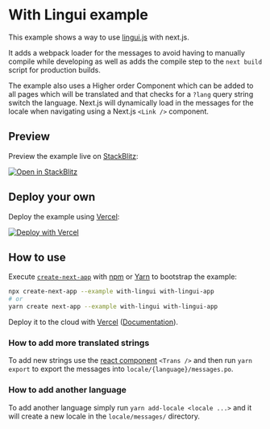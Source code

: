 # With Lingui example

This example shows a way to use [lingui.js](https://lingui.js.org) with next.js.

It adds a webpack loader for the messages to avoid having to manually compile while developing as well as adds the compile step to the `next build` script for production builds.

The example also uses a Higher order Component which can be added to all pages which will be translated and that checks for a `?lang` query string switch the language. Next.js will dynamically load in the messages for the locale when navigating using a Next.js `<Link />` component.

## Preview

Preview the example live on [StackBlitz](http://stackblitz.com/):

[![Open in StackBlitz](https://developer.stackblitz.com/img/open_in_stackblitz.svg)](https://stackblitz.com/github/vercel/next.js/tree/canary/examples/with-lingui)

## Deploy your own

Deploy the example using [Vercel](https://vercel.com?utm_source=github&utm_medium=readme&utm_campaign=next-example):

[![Deploy with Vercel](https://vercel.com/button)](https://vercel.com/new/git/external?repository-url=https://github.com/vercel/next.js/tree/canary/examples/with-lingui&project-name=with-lingui&repository-name=with-lingui)

## How to use

Execute [`create-next-app`](https://github.com/vercel/next.js/tree/canary/packages/create-next-app) with [npm](https://docs.npmjs.com/cli/init) or [Yarn](https://yarnpkg.com/lang/en/docs/cli/create/) to bootstrap the example:

```bash
npx create-next-app --example with-lingui with-lingui-app
# or
yarn create next-app --example with-lingui with-lingui-app
```

Deploy it to the cloud with [Vercel](https://vercel.com/new?utm_source=github&utm_medium=readme&utm_campaign=next-example) ([Documentation](https://nextjs.org/docs/deployment)).

### How to add more translated strings

To add new strings use the [react component](https://lingui.js.org/tutorials/react-patterns.html#common-i18n-patterns-in-react) `<Trans />` and then run `yarn export` to export the messages into `locale/{language}/messages.po`.

### How to add another language

To add another language simply run `yarn add-locale <locale ...>` and it will create a new locale in the `locale/messages/` directory.

